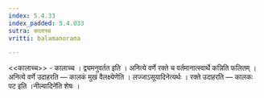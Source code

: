 ```yaml
---
index: 5.4.33
index_padded: 5.4.033
sutra: कालाच्च
vritti: balamanorama

---
```

<<कालाच्च>> - कालाच्च । द्व्यमनुवर्तत इति । अनित्ये वर्णे रक्ते च वर्तमानात्स्वार्थे कन्निति फलितम् । अनित्ये वर्णे उदाहरति — कालकं मुखं वैलक्ष्येणेति । लज्जाऽसूयादिनेत्यर्थः । रक्ते उदाहरति — कालकः पट इति ।नील्यादिने॑ति शेषः । 